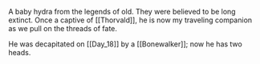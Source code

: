 A baby hydra from the legends of old. They were believed to be long extinct. Once a captive of [[Thorvald]], he is now my traveling companion as we pull on the threads of fate.

He was decapitated on [[Day_18]] by a [[Bonewalker]]; now he has two heads.